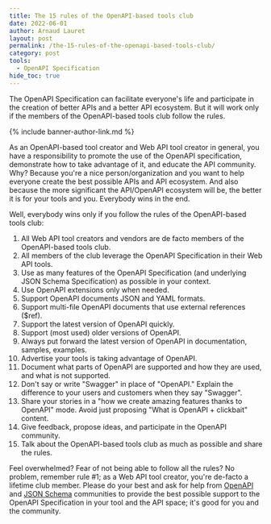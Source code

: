 ```yaml
---
title: The 15 rules of the OpenAPI-based tools club
date: 2022-06-01
author: Arnaud Lauret
layout: post
permalink: /the-15-rules-of-the-openapi-based-tools-club/
category: post
tools:
  - OpenAPI Specification
hide_toc: true
---
```


The OpenAPI Specification can facilitate everyone's life and participate in the creation of better APIs and a better API ecosystem.
But it will work only if the members of the OpenAPI-based tools club follow the rules. 
<!--more-->

{% include banner-author-link.md %}

As an OpenAPI-based tool creator and Web API tool creator in general, you have a responsibility to promote the use of the OpenAPI specification, demonstrate how to take advantage of it, and educate the API community. 
Why? Because you're a nice person/organization and you want to help everyone create the best possible APIs and API ecosystem.
And also because the more significant the API/OpenAPI ecosystem will be, the better it is for your tools and you.
Everybody wins in the end.

Well, everybody wins only if you follow the rules of the OpenAPI-based tools club:

1. All Web API tool creators and vendors are de facto members of the OpenAPI-based tools club.
1. All members of the club leverage the OpenAPI Specification in their Web API tools.
1. Use as many features of the OpenAPI Specification (and underlying JSON Schema Specification) as possible in your context.
1. Use OpenAPI extensions only when needed.
1. Support OpenAPI documents JSON and YAML formats.
1. Support multi-file OpenAPI documents that use external references ($ref).
1. Support the latest version of OpenAPI quickly.
1. Support (most used) older versions of OpenAPI.
1. Always put forward the latest version of OpenAPI in documentation, samples, examples.
1. Advertise your tools is taking advantage of OpenAPI.
1. Document what parts of OpenAPI are supported and how they are used, and what is not supported.
1. Don't say or write "Swagger" in place of "OpenAPI." Explain the difference to your users and customers when they say "Swagger".
1. Share your stories in a "how we create amazing features thanks to OpenAPI" mode. Avoid just proposing "What is OpenAPI + clickbait" content.
1. Give feedback, propose ideas, and participate in the OpenAPI community.
1. Talk about the OpenAPI-based tools club as much as possible and share the rules.

Feel overwhelmed?
Fear of not being able to follow all the rules?
No problem, remember rule #1; as a Web API tool creator, you're de-facto a lifetime club member.
Please do your best and ask for help from [OpenAPI](https://www.openapis.org/) and [JSON Schema](https://json-schema.org/) communities to provide the best possible support to the OpenAPI Specification in your tool and the API space; it's good for you and the community.